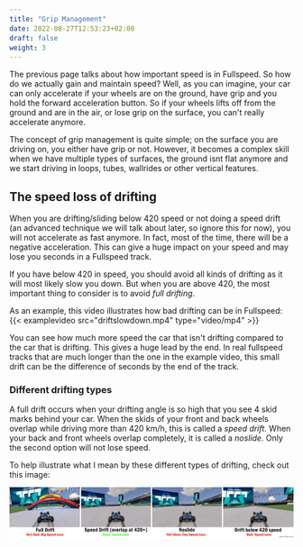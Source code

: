 ```yaml
---
title: "Grip Management"
date: 2022-08-27T12:53:23+02:00
draft: false
weight: 3
---
```


The previous page talks about how important speed is in Fullspeed. So how do we actually gain and maintain speed? Well, as you can imagine, your car can only accelerate if your wheels are on
the ground, have grip and you hold the forward acceleration button. So if your wheels lifts off from the ground and are in the air, or lose grip on the surface, you can't really accelerate anymore.

The concept of grip management is quite simple; on the surface you are driving on, you either have grip or not. However, it becomes a complex skill when we have multiple types of surfaces, the ground isnt flat anymore and we start driving in loops, tubes, wallrides or other vertical features.

## The speed loss of drifting
When you are drifting/sliding below 420 speed or not doing a speed drift (an advanced technique we will talk about later, so ignore this for now), you will not accelerate as fast anymore. In fact, most of the time, there will be a negative acceleration. This can give a huge impact on your speed and may lose you seconds in a Fullspeed track.

If you have below 420 in speed, you should avoid all kinds of drifting as it will most likely slow you down. But when you are above 420, the most important thing to consider is to avoid *full drifting*.

As an example, this video illustrates how bad drifting can be in Fullspeed:
{{< examplevideo src="driftslowdown.mp4" type="video/mp4" >}}

You can see how much more speed the car that isn't drifting compared to the car that is drifting. This gives a huge lead by the end. In real fullspeed tracks that are much longer than the one in the example video, this small drift can be the difference of seconds by the end of the track.

### Different drifting types
A full drift occurs when your drifting angle is so high that you see 4 skid marks behind your car. When the skids of your front and back wheels overlap while driving more than 420 km/h, this is called a *speed drift*. When your back and front wheels overlap completely, it is called a *noslide*. Only the second option will not lose speed.

To help illustrate what I mean by these different types of drifting, check out this image:

![Drift Types](drift_types.png)

